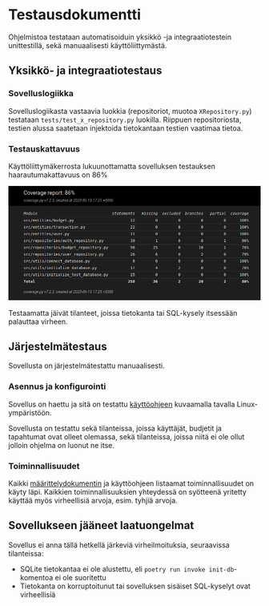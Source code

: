 # Testausdokumentti

Ohjelmistoa testataan automatisoiduin yksikkö -ja integraatiotestein unittestillä, sekä manuaalisesti käyttöliittymästä.


## Yksikkö- ja integraatiotestaus

### Sovelluslogiikka

Sovelluslogiikasta vastaavia luokkia (repositoriot, muotoa `XRepository.py`) testataan `tests/test_x_repository.py` luokilla. Riippuen repositoriosta, testien alussa saatetaan injektoida tietokantaan testien vaatimaa tietoa.


### Testauskattavuus

Käyttöliittymäkerrosta lukuunottamatta sovelluksen testauksen haarautumakattavuus on 86%


![coverage](images/coverage.png)

Testaamatta jäivät tilanteet, joissa tietokanta tai SQL-kysely itsessään palauttaa virheen.

## Järjestelmätestaus

Sovellusta on järjestelmätestattu manuaalisesti.

### Asennus ja konfigurointi

Sovellus on haettu ja sitä on testattu [käyttöohjeen](./kayttoohje.md) kuvaamalla tavalla Linux-ympäristöön.

Sovellusta on testattu sekä tilanteissa, joissa käyttäjät, budjetit ja tapahtumat ovat olleet olemassa, sekä tilanteissa, joissa niitä ei ole ollut jolloin ohjelma on luonut ne itse.

### Toiminnallisuudet

Kaikki [määrittelydokumentin](VAATIMUSMAARITTELY.md) ja käyttöohjeen listaamat toiminnallisuudet on käyty läpi. Kaikkien toiminnallisuuksien yhteydessä on syötteenä yritetty käyttää myös virheellisiä arvoja, esim. tyhjiä arvoja.

## Sovellukseen jääneet laatuongelmat

Sovellus ei anna tällä hetkellä järkeviä virheilmoituksia, seuraavissa tilanteissa:

- SQLite tietokantaa ei ole alustettu, eli `poetry run invoke init-db`-komentoa ei ole suoritettu
- Tietokanta on korruptoitunut tai sovelluksen sisäiset SQL-kyselyt ovat virheellisiä